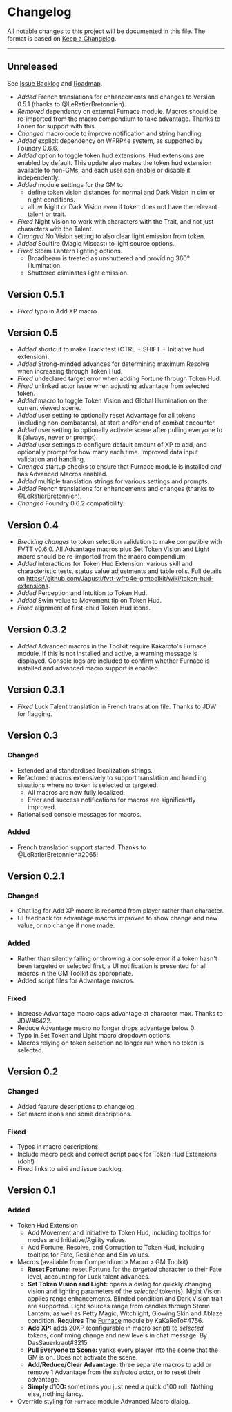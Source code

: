 # Changelog
All notable changes to this project will be documented in this file.  The format is based on [Keep a Changelog](https://keepachangelog.com/en/1.0.0/).

---

## Unreleased
See [Issue Backlog](../../issues) and [Roadmap](../../milestones). 

- *Added* French translations for enhancements and changes to Version 0.5.1 (thanks to @LeRatierBretonnien).
- *Removed* dependency on external Furnace module. Macros should be re-imported from the macro compendium to take advantage. Thanks to Forien for support with this. 
- *Changed* macro code to improve notification and string handling. 
- *Added* explicit dependency on WFRP4e system, as supported by Foundry 0.6.6.
- *Added* option to toggle token hud extensions. Hud extensions are enabled by default. This update also makes the token hud extension available to non-GMs, and each user can enable or disable it independently. 
- *Added* module settings for the GM to
  - define token vision distances for normal and Dark Vision in dim or night conditions. 
  - allow Night or Dark Vision even if token does not have the relevant talent or trait. 
- *Fixed* Night Vision to work with characters with the Trait, and not just characters with the Talent.
- *Changed* No Vision setting to also clear light emission from token.
- *Added* Soulfire (Magic Miscast) to light source options. 
- *Fixed* Storm Lantern lighting options. 
  - Broadbeam is treated as unshuttered and providing 360° illumination.
  - Shuttered eliminates light emission.


## Version 0.5.1
- *Fixed* typo in Add XP macro

## Version 0.5
- *Added* shortcut to make Track test (CTRL + SHIFT + Initiative hud extension).
- *Added* Strong-minded advances for determining maximum Resolve when increasing through Token Hud. 
- *Fixed* undeclared target error when adding Fortune through Token Hud.
- *Fixed* unlinked actor issue when adjusting advantage from selected token. 
- *Added* macro to toggle Token Vision and Global Illumination on the current viewed scene.
- *Added* user setting to optionally reset Advantage for all tokens (including non-combatants), at start and/or end of combat encounter.
- *Added* user setting to optionally activate scene after pulling everyone to it (always, never or prompt).
- *Added* user settings to configure default amount of XP to add, and optionally prompt for how many each time. Improved data input validation and handling.
- *Changed* startup checks to ensure that Furnace module is installed *and* has Advanced Macros enabled.
- *Added* multiple translation strings for various settings and prompts.
- *Added* French translations for enhancements and changes (thanks to @LeRatierBretonnien).
- *Changed* Foundry 0.6.2 compatibility.

## Version 0.4
- *Breaking changes* to token selection validation to make compatible with FVTT v0.6.0. All Advantage macros plus Set Token Vision and Light macro should be re-imported from the macro compendium. 
- *Added* interactions for Token Hud Extension: various skill and characteristic tests, status value adjustments and table rolls. Full details on https://github.com/Jagusti/fvtt-wfrp4e-gmtoolkit/wiki/token-hud-extensions. 
- *Added* Perception and Intuition to Token Hud.
- *Added* Swim value to Movement tip on Token Hud.
- *Fixed* alignment of first-child Token Hud icons. 

## Version 0.3.2
- *Added* Advanced macros in the Toolkit require Kakaroto's Furnace module. If this is not installed and active, a warning message is displayed. Console logs are included to confirm whether Furnace is installed and advanced macro support is enabled.

## Version 0.3.1
- *Fixed* Luck Talent translation in French translation file. Thanks to JDW for flagging. 

## Version 0.3

### Changed
- Extended and standardised localization strings.
- Refactored macros extensively to support translation and handling situations where no token is selected or targeted.
  - All macros are now fully localized.
  - Error and success notifications for macros are significantly improved.
- Rationalised console messages for macros.

### Added
- French translation support started. Thanks to @LeRatierBretonnien#2065!

## Version 0.2.1

### Changed
- Chat log for Add XP macro is reported from player rather than character.
- UI feedback for advantage macros improved to show change and new value, or no change if none made.

### Added
- Rather than silently failing or throwing a console error if a token hasn't been targeted or selected first, a UI notification is presented for all macros in the GM Toolkit as appropriate. 
- Added script files for Advantage macros. 

### Fixed
- Increase Advantage macro caps advantage at character max. Thanks to JDW#6422.
- Reduce Advantage macro no longer drops advantage below 0.
- Typo in Set Token and Light macro dropdown options.
- Macros relying on token selection no longer run when no token is selected. 

## Version 0.2

### Changed
- Added feature descriptions to changelog.
- Set macro icons and some descriptions.

### Fixed
- Typos in macro descriptions.
- Include macro pack and correct script pack for Token Hud Extensions (doh!)
- Fixed links to wiki and issue backlog.

## Version 0.1

### Added
- Token Hud Extension 
  - Add Movement and Initiative to Token Hud, including tooltips for modes and Initiative/Agility values. 
  - Add Fortune, Resolve, and Corruption to Token Hud, including tooltips for Fate, Resilience and Sin values.
- Macros (available from Compendium > Macro > GM Toolkit)
  - **Reset Fortune:**  reset Fortune for the *targeted* character to their Fate level, accounting for Luck talent advances.
  - **Set Token Vision and Light:** opens a dialog for quickly changing vision and lighting parameters of the *selected* token(s). Night Vision applies range enhancements. Blinded condition and Dark Vision trait are supported. Light sources range from candles through Storm Lantern, as well as Petty Magic, Witchlight, Glowing Skin and Ablaze condition. **Requires** The [Furnace]( https://github.com/kakaroto/fvtt-module-furnace/) module by KaKaRoTo#4756.
  - **Add XP:** adds 20XP (configurable in macro script) to *selected* tokens, confirming change and new levels in chat message. By DasSauerkraut#3215.
  - **Pull Everyone to Scene:** yanks every player into the scene that the GM is on. Does not activate the scene. 
  - **Add/Reduce/Clear Advantage:** three separate macros to add or remove 1 Advantage from the *selected* actor, or to reset their advantage.
  - **Simply d100:** sometimes you just need a quick d100 roll. Nothing else, nothing fancy. 
- Override styling for `Furnace` module Advanced Macro dialog. 
